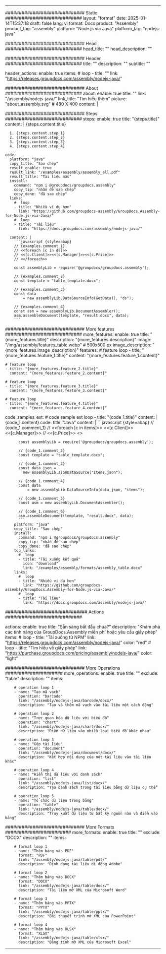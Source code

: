 



---
############################# Static ############################
layout: "format"
date:  2025-01-14T15:37:18
draft: false
lang: vi
format: Docx
product: "Assembly"
product_tag: "assembly"
platform: "Node.js via Java"
platform_tag: "nodejs-java"

############################# Head ############################
head_title: ""
head_description: ""

############################# Header ############################
title: "" 
description: ""
subtitle: "" 

header_actions:
  enable: true
  items:
    #  loop
    - title: ""
      link: "https://releases.groupdocs.com/assembly/nodejs-java/"
      
############################# About ############################
about:
    enable: true
    title: ""
    link: "/assembly/nodejs-java/"
    link_title: "Tìm hiểu thêm"
    picture: "about_assembly.svg" # 480 X 400
    content: |
       

############################# Steps ############################
steps:
    enable: true
    title: "{steps.title}"
    content: |
      {steps.content.title}
      
      1. {steps.content.step_1}
      2. {steps.content.step_2}
      3. {steps.content.step_3}
      4. {steps.content.step_4}
   
    code:
      platform: "java"
      copy_title: "Sao chép"
      result_enable: true
      result_link: "/examples/assembly/assembly_all.pdf"
      result_title: "Tài liệu mẫu"
      install:
        command: "npm i @groupdocs/groupdocs.assembly"
        copy_tip: "nhấn để sao chép"
        copy_done: "đã sao chép"
      links:
        #  loop
        - title: "Nhiều ví dụ hơn"
          link: "https://github.com/groupdocs-assembly/GroupDocs.Assembly-for-Node.js-via-Java/"
        #  loop
        - title: "Tài liệu"
          link: "https://docs.groupdocs.com/assembly/nodejs-java/"
          
      content: |
        ```javascript {style=abap}
        // {examples.comment_1}
        // <<foreach [c in ds]>>
        // <<[c.Client]>><<[c.Manager]>><<[c.Price]>>
        // <</foreach>>
    
        const assemblyLib = require('@groupdocs/groupdocs.assembly');

        // {examples.comment_2}
        const template = "table_template.docx";

        // {examples.comment_3}
        const data 
            = new assemblyLib.DataSourceInfo(GetData(), "ds");

        // {examples.comment_4}
        const asm = new assemblyLib.DocumentAssembler();
        asm.assembleDocument(template, "result.docx", data);
        ```           

############################# More features ############################
more_features:
  enable: true
  title: "{more_features.title}"
  description: "{more_features.description}"
  image: "/img/assembly/features_table.webp" # 500x500 px
  image_description: "{more_features.image_description}"
  features:
    # feature loop
    - title: "{more_features.feature_1.title}"
      content: "{more_features.feature_1.content}"

    # feature loop
    - title: "{more_features.feature_2.title}"
      content: "{more_features.feature_2.content}"

    # feature loop
    - title: "{more_features.feature_3.title}"
      content: "{more_features.feature_3.content}"

    # feature loop
    - title: "{more_features.feature_4.title}"
      content: "{more_features.feature_4.content}"
      
  code_samples_ext:
    # code sample ext loop
    - title: "{code_1.title}"
      content: |
        {code_1.content}
      code:
        title: "Java"
        content: |
          ```javascript {style=abap}
          // {code_1.comment_1}
          // <<foreach [c in items]>> <<[c.Client]>><<[c.Manager]>>
          //  <<[c.Price]>> <</foreach>>
          
          const assemblyLib = require('@groupdocs/groupdocs.assembly');

          // {code_1.comment_2}
          const template = "table_template.docx";

          // {code_1.comment_3}
          const data_json = 
            new assemblyLib.JsonDataSource("Items.json");

          // {code_1.comment_4}
          const data 
              = new assemblyLib.DataSourceInfo(data_json, "items");

          // {code_1.comment_5}
          const asm = new assemblyLib.DocumentAssembler();

          // {code_1.comment_6}
          asm.assembleDocument(template, "result.docx", data);
          ```
        platform: "java"
        copy_title: "Sao chép"
        install:
          command: "npm i @groupdocs/groupdocs.assembly"
          copy_tip: "nhấn để sao chép"
          copy_done: "đã sao chép"
        top_links:
          #  loop
          - title: "Tải xuống kết quả"
            icon: "download"
            link: "/examples/assembly/formats/assembly_table.docx"
        links:
          #  loop
          - title: "Nhiều ví dụ hơn"
            link: "https://github.com/groupdocs-assembly/GroupDocs.Assembly-for-Node.js-via-Java/"
          #  loop
          - title: "Tài liệu"
            link: "https://docs.groupdocs.com/assembly/nodejs-java/"
            

            


############################## Actions ############################

actions:
  enable: true
  title: "Sẵn sàng bắt đầu chưa?"
  description: "Khám phá các tính năng của GroupDocs.Assembly miễn phí hoặc yêu cầu giấy phép"
  items:
    #  loop
    - title: "Tải xuống từ NPM"
      link: "https://releases.groupdocs.com/assembly/nodejs-java/"
      color: "red"
        #  loop
    - title: "Tìm hiểu về giấy phép"
      link: "https://purchase.groupdocs.com/pricing/assembly/nodejs-java/"
      color: "light"


############################# More Operations #####################
more_operations:
    enable: true
    title: ""
    exclude: "table"
    description: ""
    items: 
          
        # operation loop 1
        - name: "Tạo mã vạch"
          operation: "barcode"
          link: "/assembly/nodejs-java/barcode/docx/"
          description: "Tạo và thêm mã vạch vào tài liệu một cách động"

        # operation loop 2
        - name: "Trực quan hóa dữ liệu với biểu đồ"
          operation: "chart"
          link: "/assembly/nodejs-java/chart/docx/"
          description: "Điền dữ liệu vào nhiều loại biểu đồ khác nhau"

        # operation loop 3
        - name: "Gộp tài liệu"
          operation: "document"
          link: "/assembly/nodejs-java/document/docx/"
          description: "Kết hợp nội dung của một tài liệu vào tài liệu khác"

        # operation loop 4
        - name: "Hiển thị dữ liệu với danh sách"
          operation: "list"
          link: "/assembly/nodejs-java/list/docx/"
          description: "Tạo danh sách trong tài liệu bằng dữ liệu cụ thể"

        # operation loop 5
        - name: "Tổ chức dữ liệu trong bảng"
          operation: "table"
          link: "/assembly/nodejs-java/table/docx/"
          description: "Truy xuất dữ liệu từ bất kỳ nguồn nào và điền vào bảng"
         
          
############################# More Formats ########################
more_formats:
    enable: true
    title: ""
    exclude: "DOCX"
    description: ""
    items: 
          
        # format loop 1
        - name: "Thêm bảng vào PDF"
          format: "PDF"
          link: "/assembly/nodejs-java/table/pdf/"
          description: "Định dạng tài liệu di động Adobe"
          
        # format loop 2
        - name: "Thêm bảng vào DOCX"
          format: "DOCX"
          link: "/assembly/nodejs-java/table/docx/"
          description: "Tài liệu mở XML của Microsoft Word"
          
        # format loop 3
        - name: "Thêm bảng vào PPTX"
          format: "PPTX"
          link: "/assembly/nodejs-java/table/pptx/"
          description: "Bài thuyết trình mở XML của PowerPoint"
          
        # format loop 4
        - name: "Thêm bảng vào XLSX"
          format: "XLSX"
          link: "/assembly/nodejs-java/table/xlsx/"
          description: "Bảng tính mở XML của Microsoft Excel"


          

---